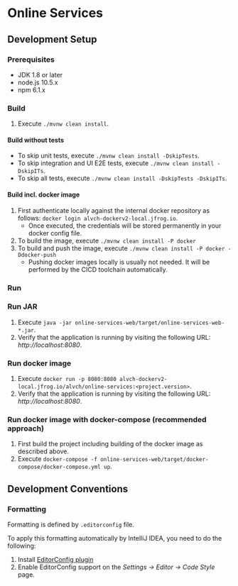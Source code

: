 # Online Services

## Development Setup

### Prerequisites

* JDK 1.8 or later
* node.js 10.5.x
* npm 6.1.x

### Build

1. Execute `./mvnw clean install`.

#### Build without tests

* To skip unit tests, execute `./mvnw clean install -DskipTests`.
* To skip integration and UI E2E tests, execute `./mvnw clean install -DskipITs`.
* To skip all tests, execute `./mvnw clean install -DskipTests -DskipITs`.

#### Build incl. docker image

1. First authenticate locally against the internal docker repository as follows: `docker login alvch-dockerv2-local.jfrog.io`.
    * Once executed, the credentials will be stored permanently in your docker config file.
1. To build the image, execute `./mvnw clean install -P docker`
1. To build and push the image, execute `./mvnw clean install -P docker -Ddocker-push`
    * Pushing docker images locally is usually not needed. It will be performed by the CICD toolchain automatically.

### Run

### Run JAR

1. Execute `java -jar online-services-web/target/online-services-web-*.jar`.
1. Verify that the application is running by visiting the following URL: _http://localhost:8080_.

### Run docker image

1. Execute `docker run -p 8080:8080 alvch-dockerv2-local.jfrog.io/alvch/online-services:<project.version>`.
1. Verify that the application is running by visiting the following URL: _http://localhost:8080_.

### Run docker image with docker-compose (recommended approach)

1. First build the project including building of the docker image as described above.
1. Execute `docker-compose -f online-services-web/target/docker-compose/docker-compose.yml up`. 

## Development Conventions

### Formatting

Formatting is defined by `.editorconfig` file. 

To apply this formatting automatically by IntelliJ IDEA, you need to do the following:

1. Install [EditorConfig plugin](https://plugins.jetbrains.com/plugin/7294-editorconfig)
1. Enable EditorConfig support on the *Settings -> Editor -> Code Style* page.    
